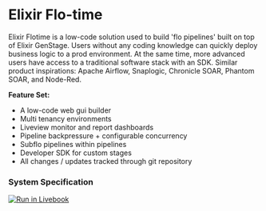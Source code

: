 # Elixir Flo-time

Elixir Flotime is a low-code solution used to build 'flo pipelines' built on top of Elixir GenStage. Users without any coding knowledge can quickly deploy business logic to a prod environment. At the same time, more advanced users have access to a traditional software stack with an SDK. Similar product inspirations: Apache Airflow, Snaplogic, Chronicle SOAR, Phantom SOAR, and Node-Red. 

**Feature Set:**
- A low-code web gui builder
- Multi tenancy environments
- Liveview monitor and report dashboards
- Pipeline backpressure + configurable concurrency 
- Subflo pipelines within pipelines
- Developer SDK for custom stages
- All changes / updates tracked through git repository

### System Specification

[![Run in Livebook](https://livebook.dev/badge/v1/blue.svg)](https://livebook.dev/run?url=https%3A%2F%2Fraw.githubusercontent.com%2FYolo007Wizard%2FFlo-time%2Fmain%2FElixir_Flotime.livemd)
